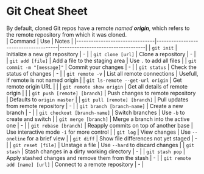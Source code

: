 # Git Cheat Sheet
By default, cloned Git repos have a remote *named* ***origin***, which refers to the remote repository from which it was cloned.               
| Command                        | Use                                  | Notes                             |
|--------------------------------|--------------------------------------|-----------------------------------|
| `git init`                     | Initialize a new git repository      | -                                 |
| `git clone [url]`              | Clone a repository                   | -                                 |
| `git add [file]`               | Add a file to the staging area       | Use `.` to add all files          |
| `git commit -m "[message]"`    | Commit your changes                  | -                                 |
| `git status`                   | Check the status of changes          | -                                 |
| `git remote -v`                | List all remote connections              | Usefull, if remote is not named origin                                 |
| `git ls-remote --get-url origin`   | Get remote origin URL    |       |
| `git remote show origin`   | Get all details of remote origin    |       |
| `git push [remote] [branch]`   | Push changes to remote repository    | Defaults to `origin master`       |
| `git pull [remote] [branch]`   | Pull updates from remote repository  | -                                 |
| `git branch [branch-name]`     | Create a new branch                  | -                                 |
| `git checkout [branch-name]`   | Switch branches                      | Use `-b` to create and switch     |
| `git merge [branch]`           | Merge a branch into the active one   | -                                 |
| `git rebase [branch]`          | Reapply commits on top of another base | Use interactive mode `-i` for more control |
| `git log`                      | View changes                         | Use `--oneline` for a brief view  |
| `git diff`                     | Show file differences not yet staged | -                                 |
| `git reset [file]`             | Unstage a file                       | Use `--hard` to discard changes   |
| `git stash`                    | Stash changes in a dirty working directory | -                             |
| `git stash pop`                | Apply stashed changes and remove them from the stash | -               |
| `git remote add [name] [url]`  | Connect to a remote repository       | -                                 |
